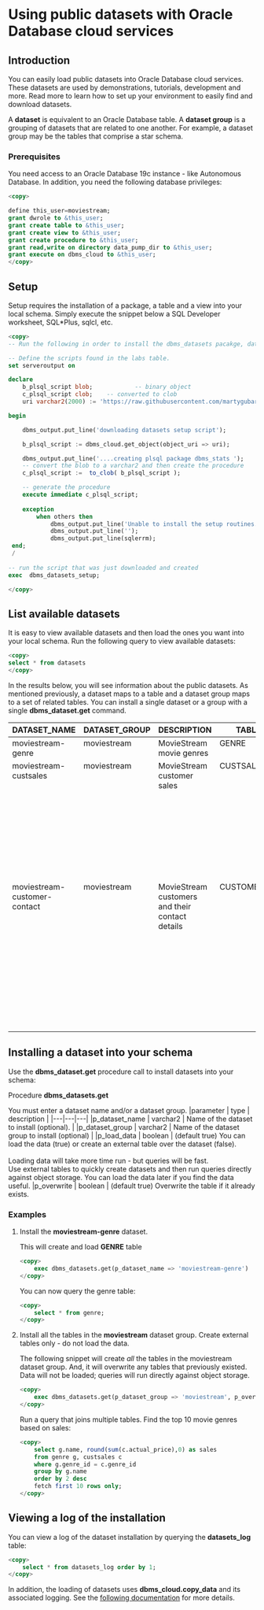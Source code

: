 # Using public datasets with Oracle Database cloud services

## Introduction
You can easily load public datasets into Oracle Database cloud services. These datasets are used by demonstrations, tutorials, development and more.  Read more to learn how to set up your environment to easily find and download datasets.

A **dataset** is equivalent to an Oracle Database table.  A **dataset group** is a grouping of datasets that are related to one another.  For example, a dataset group may be the tables that comprise a star schema.

### Prerequisites
You need access to an Oracle Database 19c instance - like Autonomous Database. In addition, you need the following database privileges:

```sql
<copy>

define this_user=moviestream;
grant dwrole to &this_user;
grant create table to &this_user;
grant create view to &this_user;
grant create procedure to &this_user;
grant read,write on directory data_pump_dir to &this_user;
grant execute on dbms_cloud to &this_user;
</copy>
```

## Setup
Setup requires the installation of a package, a table and a view into your local schema.  Simply execute the snippet below a SQL Developer worksheet, SQL*Plus, sqlcl, etc.

```sql
<copy>
-- Run the following in order to install the dbms_datasets pacakge, datasets view and datasets_log table

-- Define the scripts found in the labs table.
set serveroutput on

declare
    b_plsql_script blob;            -- binary object
    c_plsql_script clob;    -- converted to clob
    uri varchar2(2000) := 'https://raw.githubusercontent.com/martygubar/project-phoenix/master/sql-files/setup.sql';

begin

    dbms_output.put_line('downloading datasets setup script');

    b_plsql_script := dbms_cloud.get_object(object_uri => uri);

    dbms_output.put_line('....creating plsql package dbms_stats ');
    -- convert the blob to a varchar2 and then create the procedure
    c_plsql_script :=  to_clob( b_plsql_script );

    -- generate the procedure
    execute immediate c_plsql_script;
    
    exception
        when others then
            dbms_output.put_line('Unable to install the setup routines.');
            dbms_output.put_line('');
            dbms_output.put_line(sqlerrm);
 end;
 /
 
-- run the script that was just downloaded and created
exec  dbms_datasets_setup;

</copy>
```

## List available datasets
It is easy to view available datasets and then load the ones you want into your local schema. Run the following query to view available datasets:

```sql
<copy>
select * from datasets
</copy>
```
In the results below, you will see information about the public datasets.  As mentioned previously, a dataset maps to a table and a dataset group maps to a set of related tables. You can install a single dataset or a group with a single **dbms_dataset.get** command.

<table><thead><tr>	<th>DATASET_NAME</th>
	<th>DATASET_GROUP</th>
	<th>DESCRIPTION</th>
	<th>TABLE_NAME</th>
	<th>FILE_TYPE</th>
	<th>FORMAT</th>
	<th>URL</th>
	<th>COLUMNS</th>
</tr></thead>
<tbody id="data">

<tr valign="top">
<td>moviestream-genre</td>
<td>moviestream</td>
<td>MovieStream movie genres</td>
<td>GENRE</td>
<td>csv</td>
<td>{"dateformat":"YYYY-MM-DD","skipheaders":"1","delimiter":",","ignoreblanklines":"true","removequotes":"true","blankasnull":"true","trimspaces":"lrtrim","truncatecol":"true","ignoremissingcolumns":"true"}</td>
<td>https://objectstorage.us-ashburn-1.oraclecloud.com/n/adwc4pm/b/moviestream_gold/o/genre/*</td>
<td>[{"column_name":"GENRE_ID","data_type":"NUMBER","data_length":22,"data_precision":null,"data_scale":null},{"column_name":"NAME","data_type":"VARCHAR2","data_length":30,"data_precision":null,"data_scale":null}]</td>
	</tr>
	<tr valign="top">
<td>moviestream-custsales</td>
<td>moviestream</td>
<td>MovieStream customer sales</td>
<td>CUSTSALES</td>
<td>parquet</td>
<td>{"type":"parquet","schema":"all"}</td>
<td>https://objectstorage.us-ashburn-1.oraclecloud.com/n/adwc4pm/b/moviestream_gold/o/custsales/*</td>
<td>[{"column_name":"DAY_ID","data_type":"DATE","data_length":7,"data_precision":null,"data_scale":null},{"column_name":"GENRE_ID","data_type":"NUMBER","data_length":22,"data_precision":20,"data_scale":0},{"column_name":"MOVIE_ID","data_type":"NUMBER","data_length":22,"data_precision":20,"data_scale":0},{"column_name":"CUST_ID","data_type":"NUMBER","data_length":22,"data_precision":20,"data_scale":0},{"column_name":"APP","data_type":"VARCHAR2","data_length":4000,"data_precision":null,"data_scale":null},{"column_name":"DEVICE","data_type":"VARCHAR2","data_length":4000,"data_precision":null,"data_scale":null},{"column_name":"OS","data_type":"VARCHAR2","data_length":4000,"data_precision":null,"data_scale":null},{"column_name":"PAYMENT_METHOD","data_type":"VARCHAR2","data_length":4000,"data_precision":null,"data_scale":null},{"column_name":"LIST_PRICE","data_type":"BINARY_DOUBLE","data_length":8,"data_precision":null,"data_scale":null},{"column_name":"DISCOUNT_TYPE","data_type":"VARCHAR2","data_length":4000,"data_precision":null,"data_scale":null},{"column_name":"DISCOUNT_PERCENT","data_type":"BINARY_DOUBLE","data_length":8,"data_precision":null,"data_scale":null},{"column_name":"ACTUAL_PRICE","data_type":"BINARY_DOUBLE","data_length":8,"data_precision":null,"data_scale":null}]</td>
	</tr>
	<tr valign="top">
<td>moviestream-customer-contact</td>
<td>moviestream</td>
<td>MovieStream customers and their contact details</td>
<td>CUSTOMER_CONTACT</td>
<td>csv</td>
<td>{"dateformat":"YYYY-MM-DD","skipheaders":"1","delimiter":",","ignoreblanklines":"true","removequotes":"true","blankasnull":"true","trimspaces":"lrtrim","truncatecol":"true","ignoremissingcolumns":"true"}</td>
<td>https://objectstorage.us-ashburn-1.oraclecloud.com/n/adwc4pm/b/moviestream_gold/o/customer_contact/*</td>
<td>[{"column_name":"CUST_ID","data_type":"NUMBER","data_length":22,"data_precision":null,"data_scale":null},{"column_name":"LAST_NAME","data_type":"VARCHAR2","data_length":200,"data_precision":null,"data_scale":null},{"column_name":"FIRST_NAME","data_type":"VARCHAR2","data_length":200,"data_precision":null,"data_scale":null},{"column_name":"EMAIL","data_type":"VARCHAR2","data_length":500,"data_precision":null,"data_scale":null},{"column_name":"STREET_ADDRESS","data_type":"VARCHAR2","data_length":400,"data_precision":null,"data_scale":null},{"column_name":"POSTAL_CODE","data_type":"VARCHAR2","data_length":10,"data_precision":null,"data_scale":null},{"column_name":"CITY","data_type":"VARCHAR2","data_length":100,"data_precision":null,"data_scale":null},{"column_name":"STATE_PROVINCE","data_type":"VARCHAR2","data_length":100,"data_precision":null,"data_scale":null},{"column_name":"COUNTRY","data_type":"VARCHAR2","data_length":400,"data_precision":null,"data_scale":null},{"column_name":"COUNTRY_CODE","data_type":"VARCHAR2","data_length":2,"data_precision":null,"data_scale":null},{"column_name":"CONTINENT","data_type":"VARCHAR2","data_length":400,"data_precision":null,"data_scale":null},{"column_name":"YRS_CUSTOMER","data_type":"NUMBER","data_length":22,"data_precision":null,"data_scale":null},{"column_name":"PROMOTION_RESPONSE","data_type":"NUMBER","data_length":22,"data_precision":null,"data_scale":null},{"column_name":"LOC_LAT","data_type":"NUMBER","data_length":22,"data_precision":null,"data_scale":null},{"column_name":"LOC_LONG","data_type":"NUMBER","data_length":22,"data_precision":null,"data_scale":null}]</td>
</tr>
</tbody>
</table>


## Installing a dataset into your schema
Use the **dbms_dataset.get** procedure call to install datasets into your schema:

Procedure **dbms_datasets.get**

You must enter a dataset name and/or a dataset group.
|parameter | type | description |
|---|---|---|
|p\_dataset\_name | varchar2 | Name of the dataset to install (optional).   |
|p\_dataset\_group | varchar2 | Name of the dataset group to install (optional) |
|p\_load\_data | boolean | (default true) You can load the data (true) or create an external table over the dataset (false).  <br><br>Loading data will take more time run - but queries will be fast. <br>Use external tables to quickly create datasets and then run queries directly against object storage. You can load the data later if you find the data useful.
|p\_overwrite | boolean | (default true) Overwrite the table if it already exists.

### Examples

1. Install the **moviestream-genre** dataset.

    This will create and load **GENRE** table

    ```sql
    <copy>
        exec dbms_datasets.get(p_dataset_name => 'moviestream-genre')
    </copy>
    ```
    You can now query the genre table:
    ```sql
    <copy>
        select * from genre;
    </copy>
    ```

2. Install all the tables in the **moviestream** dataset group. Create external tables only - do not load the data.

    The following snippet will create *all* the tables in the moviestream dataset group.  And, it will overwrite any tables that previously existed. Data will not be loaded; queries will run directly against object storage.
    ```sql
    <copy>
        exec dbms_datasets.get(p_dataset_group => 'moviestream', p_overwrite => true, p_load_data => false)
    </copy>
    ```
    Run a query that joins multiple tables. Find the top 10 movie genres based on sales:
    ```sql
    <copy>
        select g.name, round(sum(c.actual_price),0) as sales
        from genre g, custsales c
        where g.genre_id = c.genre_id
        group by g.name
        order by 2 desc
        fetch first 10 rows only;
    </copy>
    ```

## Viewing a log of the installation
You can view a log of the dataset installation by querying the **datasets\_log** table:
```sql
<copy>
    select * from datasets_log order by 1;
</copy>
```

In addition, the loading of datasets uses **dbms\_cloud.copy\_data** and its associated logging. See the [following documentation](https://docs.oracle.com/en/cloud/paas/autonomous-database/adbbj/index.html#articletitle) for more details.
